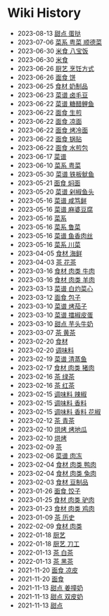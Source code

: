 # Wiki History

- 2023-08-13        [甜点 蛋挞](/0068_甜点_蛋挞)
- 2023-07-06        [菜系 粤菜 顺德菜](/0067_菜系_粤菜_顺德菜)
- 2023-06-30        [米食 八宝饭](/0066_米食_八宝饭)
- 2023-06-30        [米食](/0065_米食)
- 2023-06-26        [厨艺 烹饪方式](/0064_厨艺_烹饪方式)
- 2023-06-26        [面食 饼](/0063_面食_饼)
- 2023-06-25        [食材 奶制品](/0062_食材_奶制品)
- 2023-06-23        [菜谱 卤毛豆](/0061_菜谱_卤毛豆)
- 2023-06-22        [菜谱 糖醋鲤鱼](/0060_菜谱_糖醋鲤鱼)
- 2023-06-22        [面食 生煎](/0056_面食_生煎)
- 2023-06-22        [面食 凉面](/0058_面食_凉面)
- 2023-06-22        [面食 烤冷面](/0059_面食_烤冷面)
- 2023-06-22        [面食 锅贴](/0057_面食_锅贴)
- 2023-06-22        [面食 水煎包](/0055_面食_水煎包)
- 2023-06-17        [菜谱](/0054_菜谱)
- 2023-06-10        [菜系 粤菜](/0053_菜系_粤菜)
- 2023-05-30        [菜谱 铁板鱿鱼](/0020_菜谱_铁板鱿鱼)
- 2023-05-21        [面食 焖面](/0021_面食_焖面)
- 2023-05-20        [菜谱 剁椒鱼头](/0022_菜谱_剁椒鱼头)
- 2023-05-16        [菜谱 咸笃鲜](/0024_菜谱_咸笃鲜)
- 2023-05-16        [菜谱 麻婆豆腐](/0023_菜谱_麻婆豆腐)
- 2023-05-16        [菜系](/0017_菜系)
- 2023-05-16        [菜系 鲁菜](/0019_菜系_鲁菜)
- 2023-05-16        [菜谱 鱼香肉丝](/0025_菜谱_鱼香肉丝)
- 2023-05-16        [菜系 川菜](/0018_菜系_川菜)
- 2023-04-05        [食材 海鲜](/0004_食材_海鲜)
- 2023-04-03        [茶 花茶](/0026_茶_花茶)
- 2023-03-16        [食材 肉类 牛肉](/0014_食材_肉类_牛肉)
- 2023-03-16        [食材 肉类 羊肉](/0013_食材_肉类_羊肉)
- 2023-03-13        [菜谱 白灼菜心](/0027_菜谱_白灼菜心)
- 2023-03-12        [面食 包子](/0028_面食_包子)
- 2023-03-10        [菜谱 烤茄子](/0031_菜谱_烤茄子)
- 2023-03-10        [菜谱 擂椒皮蛋](/0029_菜谱_擂椒皮蛋)
- 2023-03-10        [甜点 芋头牛奶](/0030_甜点_芋头牛奶)
- 2023-03-07        [茶 黄茶](/0032_茶_黄茶)
- 2023-02-20        [食材](/0003_食材)
- 2023-02-20        [调味料](/0007_调味料)
- 2023-02-19        [菜谱 清蒸鱼](/0033_菜谱_清蒸鱼)
- 2023-02-17        [食材 肉类 猪肉](/0016_食材_肉类_猪肉)
- 2023-02-16        [茶 绿茶](/0035_茶_绿茶)
- 2023-02-16        [茶 红茶](/0034_茶_红茶)
- 2023-02-15        [调味料 辣椒](/0009_调味料_辣椒)
- 2023-02-15        [调味料 香料](/0036_调味料_香料)
- 2023-02-15        [调味料 香料 花椒](/0008_调味料_香料_花椒)
- 2023-02-12        [茶 青茶](/0037_茶_青茶)
- 2023-02-10        [烘烤 烤地瓜](/0039_烘烤_烤地瓜)
- 2023-02-10        [烘烤](/0038_烘烤)
- 2023-02-09        [茶](/0040_茶)
- 2023-02-06        [菜谱 肉冻](/0041_菜谱_肉冻)
- 2023-02-04        [食材 肉类 鸭肉](/0010_食材_肉类_鸭肉)
- 2023-02-04        [食材 肉类 兔肉](/0015_食材_肉类_兔肉)
- 2023-02-03        [食材 豆制品](/0006_食材_豆制品)
- 2023-01-26        [面食 饺子](/0042_面食_饺子)
- 2023-01-25        [食材 肉类 驴肉](/0012_食材_肉类_驴肉)
- 2023-01-23        [食材 肉类 鸡肉](/0011_食材_肉类_鸡肉)
- 2023-01-09        [茶 历史](/0043_茶_历史)
- 2022-02-09        [食材 肉类](/0005_食材_肉类)
- 2022-01-18        [厨艺](/0045_厨艺)
- 2022-01-18        [厨艺 刀工](/0044_厨艺_刀工)
- 2022-01-13        [茶 白茶](/0046_茶_白茶)
- 2022-01-13        [茶 黑茶](/0047_茶_黑茶)
- 2021-11-20        [面食 凉皮](/0048_面食_凉皮)
- 2021-11-20        [面食](/0049_面食)
- 2021-11-13        [甜点 姜撞奶](/0050_甜点_姜撞奶)
- 2021-11-13        [甜点 双皮奶](/0052_甜点_双皮奶)
- 2021-11-13        [甜点](/0051_甜点)
